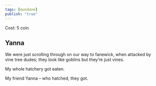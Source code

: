 ```yaml
---
tags: [mundane]
publish: "true"
---
```

Cost: 5 coin



Yanna
-----------

We were just scrolling through on our way to fanewick, when attacked by vine tree dudes; they look like goblins but they’re just vines.

My whole hatchery got eaten.

My friend Yanna – who hatched, they got. 
